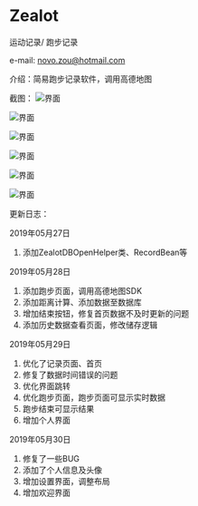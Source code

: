# Zealot
运动记录/ 跑步记录

e-mail: novo.zou@hotmail.com

介绍：简易跑步记录软件，调用高德地图



截图：
![界面](https://github.com/NovoZZZ/Zealot/blob/master/app/src/main/screenshot/1.jpg)

![界面](https://github.com/NovoZZZ/Zealot/blob/master/app/src/main/screenshot/2.jpg)

![界面](https://github.com/NovoZZZ/Zealot/blob/master/app/src/main/screenshot/3.jpg)

![界面](https://github.com/NovoZZZ/Zealot/blob/master/app/src/main/screenshot/4.jpg)

![界面](https://github.com/NovoZZZ/Zealot/blob/master/app/src/main/screenshot/5.png)

![界面](https://github.com/NovoZZZ/Zealot/blob/master/app/src/main/screenshot/6.png)

更新日志：

2019年05月27日
1. 添加ZealotDBOpenHelper类、RecordBean等

2019年05月28日
1. 添加跑步页面，调用高德地图SDK
2. 添加距离计算、添加数据至数据库
3. 增加结束按钮，修复首页数据不及时更新的问题
4. 添加历史数据查看页面，修改储存逻辑

2019年05月29日
1. 优化了记录页面、首页
2. 修复了数据时间错误的问题
3. 优化界面跳转
4. 优化跑步页面，跑步页面可显示实时数据
5. 跑步结束可显示结果
6. 增加个人界面

2019年05月30日
1. 修复了一些BUG
2. 添加了个人信息及头像
3. 增加设置界面，调整布局
4. 增加欢迎界面